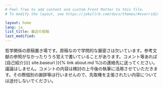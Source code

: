 ```yaml
---
# Feel free to add content and custom Front Matter to this file.
# To modify the layout, see https://jekyllrb.com/docs/themes/#overriding-theme-defaults

layout: home
lang: ja
list_title: 最近の投稿
last_modified:
---
```

哲学関係の原稿置き場です。原稿なので学問的な厳密さは欠いています。参考文献の参照がなかったりうろ覚えで書いていることがあります。コメント等あれば[自己紹介]({{ site.baseurl }}{% link about.md %})の連絡先に送ってください。議論はしません。コメントの内容は検討の上今後の執筆に活用させていただきます。その際個別の謝辞等は行いませんので、先取権を主張されたい内容については送付しないでください。

